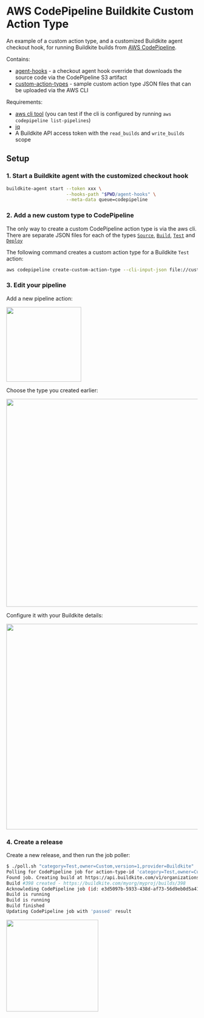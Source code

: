 # AWS CodePipeline Buildkite Custom Action Type

An example of a custom action type, and a customized Buildkite agent checkout hook, for running Buildkite builds from [AWS CodePipeline](https://aws.amazon.com/codepipeline/).

Contains:

* [agent-hooks](agent-hooks) - a checkout agent hook override that downloads the source code via the CodePipeline S3 artifact
* [custom-action-types](custom-action-types) - sample custom action type JSON files that can be uploaded via the AWS CLI

Requirements:

* [aws cli tool](https://aws.amazon.com/cli/) (you can test if the cli is configured by running `aws codepipeline list-pipelines`)
* [jq](https://stedolan.github.io/jq/)
* A Buildkite API access token with the `read_builds` and `write_builds` scope

## Setup

### 1. Start a Buildkite agent with the customized checkout hook

```bash
buildkite-agent start --token xxx \
                      --hooks-path "$PWD/agent-hooks" \
                      --meta-data queue=codepipeline
```

### 2. Add a new custom type to CodePipeline

The only way to create a custom CodePipeline action type is via the aws cli. There are separate JSON files for each of the types [`Source`](custom-action-types/source.json), [`Build`](custom-action-types/build.json), [`Test`](custom-action-types/test.json) and [`Deploy`](custom-action-types/deploy.json)

The following command creates a custom action type for a Buildkite `Test` action:

```bash
aws codepipeline create-custom-action-type --cli-input-json file://custom-action-types/test.json
```

### 3. Edit your pipeline

Add a new pipeline action:

<img src="http://i.imgur.com/2ItTqhq.png" width="197">

Choose the type you created earlier:

<img src="http://i.imgur.com/EJoLV8R.png" width="548">

Configure it with your Buildkite details:

<img src="http://i.imgur.com/hfiyBEa.png" width="542">

### 4. Create a release

Create a new release, and then run the job poller:

```bash
$ ./poll.sh "category=Test,owner=Custom,version=1,provider=Buildkite"
Polling for CodePipeline job for action-type-id 'category=Test,owner=Custom,version=1,provider=Buildkite'
Found job. Creating build at https://api.buildkite.com/v1/organizations/myorg/projects/myproj/builds
Build #398 created - https://buildkite.com/myorg/myproj/builds/398
Acknowleding CodePipeline job (id: e3d5097b-5933-438d-af73-56d9eb0d5a41 nonce: 3)
Build is running
Build is running
Build finished
Updating CodePipeline job with 'passed' result
```

<img src="http://i.imgur.com/sgel4lR.png" width="242">
